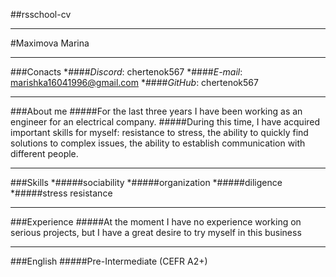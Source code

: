 ##rsschool-cv
********

#Maximova Marina
********

###Conacts
*####_Discord_: chertenok567
*####_E-mail_: marishka16041996@gmail.com
*####_GitHub_: chertenok567
********

###About me
#####For the last three years I have been working as an engineer for an electrical company.
#####During this time, I have acquired important skills for myself: resistance to stress, the ability to quickly find solutions to complex issues, the ability to establish communication with different people.
********

###Skills
*#####sociability
*#####organization
*#####diligence
*#####stress resistance
*********

###Experience
#####At the moment I have no experience working on serious projects, but I have a great desire to try myself in this business
*********

###English
#####Pre-Intermediate (CEFR A2+)